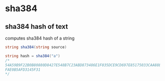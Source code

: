 # sha384

## sha384 hash of text

computes sha384 hash of a string

```csharp
string sha384(string source)
```

```csharp
string hash = sha384("a")
/*
54A59B9F22B0B80880D8427E548B7C23ABD873486E1F035DCE9CD697E85175033CAA88E6D57BC35E
FAE0B5AFD3145F31
*/
```
